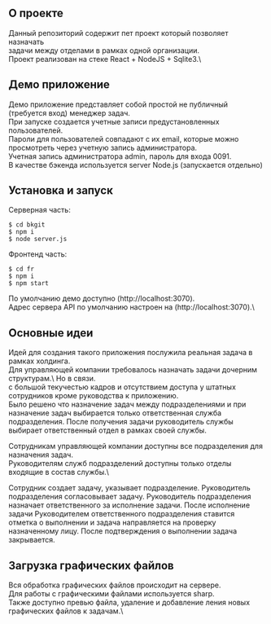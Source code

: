 ## О проекте

Данный репозиторий содержит пет проект который позволяет назначать\
задачи между отделами в рамках одной организации.\
Проект реализован на стеке React + NodeJS + Sqlite3.\

## Демо приложение

Демо приложение представляет собой простой не публичный (требуется вход) менеджер задач.\
При запуске создается учетные записи предустановленных пользователей.\
Пароли для пользователей совпадают с их email, которые можно просмотреть через учетную запись администратора.\
Учетная запись администратора admin, пароль для входа 0091.\
В качестве бэкенда используется server Node.js (запускается отдельно)

## Установка и запуск

Серверная часть:
```
$ cd bkgit 
$ npm i
$ node server.js
```
Фронтенд часть:
```
$ cd fr
$ npm i
$ npm start
```
По умолчанию демо доступно (http://localhost:3070).\
Адрес сервера API по умолчанию настроен на (http://localhost:3070).\

## Основные идеи

Идей для создания такого приложения послужила реальная задача в рамках холдинга.\
Для управляющей компании требовалось назначать задачи дочерним структурам.\ Но в связи.\
с большой текучестью кадров и отсутствием доступа у штатных  сотрудников кроме руководства к приложению.\
Было решено что назначение задач между подразделениями и при назначение задач выбирается только ответственная служба подразделения. После получения задачи руководитель службы выбирает ответственный отдел в рамках своей службы. 

Сотрудникам управляющей компании доступны все подразделения для назначения задач.\
Руководителям служб подразделений доступны только отделы входящие в состав службы.\

Сотрудник создает задачу, указывает подразделение. Руководитель подразделения согласовывает задачу. 
Руководитель подразделения назначает ответственного за исполнение задачи. После исполнение задачи Руководителем ответственного подразделения ставится отметка о выполнении и задача направляется на проверку назначенному лицу. После подтверждения о выполнении задача закрывается.

## Загрузка графических файлов

Вся обработка графических файлов происходит на сервере.\
Для работы c графическими файлами используется sharp.\
Также доступно превью файла, удаление и добавление ления новых графических файлов к задачам.\